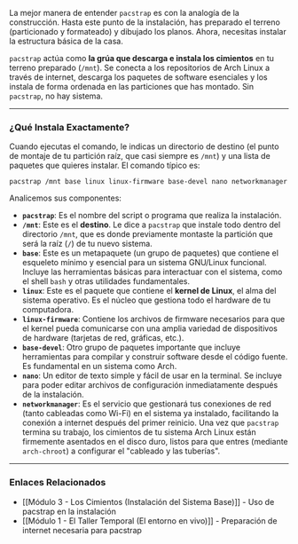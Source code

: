 La mejor manera de entender `pacstrap` es con la analogía de la construcción. Hasta este punto de la instalación, has preparado el terreno (particionado y formateado) y dibujado los planos. Ahora, necesitas instalar la estructura básica de la casa.

`pacstrap` actúa como **la grúa que descarga e instala los cimientos** en tu terreno preparado (`/mnt`). Se conecta a los repositorios de Arch Linux a través de internet, descarga los paquetes de software esenciales y los instala de forma ordenada en las particiones que has montado. Sin `pacstrap`, no hay sistema.

---
### ¿Qué Instala Exactamente?
Cuando ejecutas el comando, le indicas un directorio de destino (el punto de montaje de tu partición raíz, que casi siempre es `/mnt`) y una lista de paquetes que quieres instalar.
El comando típico es:
```
pacstrap /mnt base linux linux-firmware base-devel nano networkmanager
```

Analicemos sus componentes:
- **`pacstrap`**: Es el nombre del script o programa que realiza la instalación.
- **`/mnt`**: Este es el **destino**. Le dice a `pacstrap` que instale todo dentro del directorio `/mnt`, que es donde previamente montaste la partición que será la raíz (`/`) de tu nuevo sistema.
- **`base`**: Este es un metapaquete (un grupo de paquetes) que contiene el esqueleto mínimo y esencial para un sistema GNU/Linux funcional. Incluye las herramientas básicas para interactuar con el sistema, como el shell `bash` y otras utilidades fundamentales.
- **`linux`**: Este es el paquete que contiene el **kernel de Linux**, el alma del sistema operativo. Es el núcleo que gestiona todo el hardware de tu computadora.
- **`linux-firmware`**: Contiene los archivos de firmware necesarios para que el kernel pueda comunicarse con una amplia variedad de dispositivos de hardware (tarjetas de red, gráficas, etc.).
- **`base-devel`**: Otro grupo de paquetes importante que incluye herramientas para compilar y construir software desde el código fuente. Es fundamental en un sistema como Arch.
- **`nano`**: Un editor de texto simple y fácil de usar en la terminal. Se incluye para poder editar archivos de configuración inmediatamente después de la instalación.
- **`networkmanager`**: Es el servicio que gestionará tus conexiones de red (tanto cableadas como Wi-Fi) en el sistema ya instalado, facilitando la conexión a internet después del primer reinicio.
Una vez que `pacstrap` termina su trabajo, los cimientos de tu sistema Arch Linux están firmemente asentados en el disco duro, listos para que entres (mediante `arch-chroot`) a configurar el "cableado y las tuberías".

---
### Enlaces Relacionados
- [[Módulo 3 - Los Cimientos (Instalación del Sistema Base)]] - Uso de pacstrap en la instalación
- [[Módulo 1 - El Taller Temporal (El entorno en vivo)]] - Preparación de internet necesaria para pacstrap